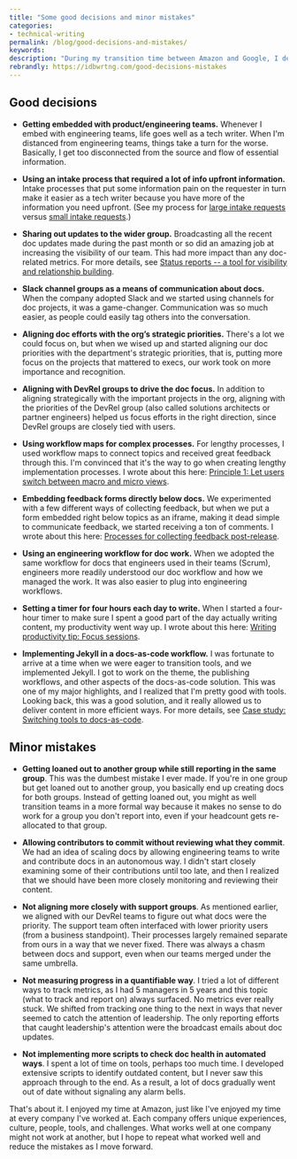 ```yaml
---
title: "Some good decisions and minor mistakes"
categories:
- technical-writing
permalink: /blog/good-decisions-and-mistakes/
keywords:
description: "During my transition time between Amazon and Google, I decided to create a brief list of some good decisions and minor mistakes during my five years at Amazon. This is a brief list, without much elaboration, but I think it's still valuable."
rebrandly: https://idbwrtng.com/good-decisions-mistakes
---
```


## Good decisions

- **Getting embedded with product/engineering teams.** Whenever I embed with engineering teams, life goes well as a tech writer. When I'm distanced from engineering teams, things take a turn for the worse. Basically, I get too disconnected from the source and flow of essential information.

- **Using an intake process that required a lot of info upfront information.** Intake processes that put some information pain on the requester in turn make it easier as a tech writer because you have more of the information you need upfront. (See my process for [large intake requests](/learnapidoc/docapis_managing_doc_projects.html) versus [small intake requests](/learnapidoc/docapis_managing_small_doc_requests.html).)

- **Sharing out updates to the wider group.** Broadcasting all the recent doc updates made during the past month or so did an amazing job at increasing the visibility of our team. This had more impact than any doc-related metrics. For more details, see [Status reports -- a tool for visibility and relationship building](/learnapidoc/docapis_status_reports.html).

- **Slack channel groups as a means of communication about docs.** When the company adopted Slack and we started using channels for doc projects, it was a game-changer. Communication was so much easier, as people could easily tag others into the conversation.

- **Aligning doc efforts with the org’s strategic priorities.** There's a lot we could focus on, but when we wised up and started aligning our doc priorities with the department's strategic priorities, that is, putting more focus on the projects that mattered to execs, our work took on more importance and recognition.

- **Aligning with DevRel groups to drive the doc focus.** In addition to aligning strategically with the important projects in the org, aligning with the priorities of the DevRel group (also called solutions architects or partner engineers) helped us focus efforts in the right direction, since DevRel groups are closely tied with users.

- **Using workflow maps for complex processes.** For lengthy processes, I used workflow maps to connect topics and received great feedback through this. I'm convinced that it's the way to go when creating lengthy implementation processes. I wrote about this here: [Principle 1: Let users switch between macro and micro views](/simplifying-complexity/macro-micro.html).

- **Embedding feedback forms directly below docs.** We experimented with a few different ways of collecting feedback, but when we put a form embedded right below topics as an iframe, making it dead simple to communicate feedback, we started receiving a ton of comments. I wrote about this here: [Processes for collecting feedback post-release](/learnapidoc/docapis_collecting_feedback_post_release.html).

- **Using an engineering workflow for doc work.** When we adopted the same workflow for docs that engineers used in their teams (Scrum), engineers more readily understood our doc workflow and how we managed the work. It was also easier to plug into engineering workflows.

- **Setting a timer for four hours each day to write.** When I started a four-hour timer to make sure I spent a good part of the day actually writing content, my productivity went way up. I wrote about this here: [Writing productivity tip: Focus sessions](/blog/writing-productivity-through-focus-sessions/).

- **Implementing Jekyll in a docs-as-code workflow.** I was fortunate to arrive at a time when we were eager to transition tools, and we implemented Jekyll. I got to work on the theme, the publishing workflows, and other aspects of the docs-as-code solution. This was one of my major highlights, and I realized that I'm pretty good with tools. Looking back, this was a good solution, and it really allowed us to deliver content in more efficient ways. For more details, see [Case study: Switching tools to docs-as-code](/learnapidoc/pubapis_switching_to_docs_as_code.html).

## Minor mistakes

- **Getting loaned out to another group while still reporting in the same group**. This was the dumbest mistake I ever made. If you're in one group but get loaned out to another group, you basically end up creating docs for both groups. Instead of getting loaned out, you might as well transition teams in a more formal way because it makes no sense to do work for a group you don't report into, even if your headcount gets re-allocated to that group.

- **Allowing contributors to commit without reviewing what they commit**. We had an idea of scaling docs by allowing engineering teams to write and contribute docs in an autonomous way. I didn't start closely examining some of their contributions until too late, and then I realized that we should have been more closely monitoring and reviewing their content.

- **Not aligning more closely with support groups**. As mentioned earlier, we aligned with our DevRel teams to figure out what docs were the priority. The support team often interfaced with lower priority users (from a business standpoint). Their processes largely remained separate from ours in a way that we never fixed. There was always a chasm between docs and support, even when our teams merged under the same umbrella.

- **Not measuring progress in a quantifiable way**. I tried a lot of different ways to track metrics, as I had 5 managers in 5 years and this topic (what to track and report on) always surfaced. No metrics ever really stuck. We shifted from tracking one thing to the next in ways that never seemed to catch the attention of leadership. The only reporting efforts that caught leadership's attention were the broadcast emails about doc updates.

- **Not implementing more scripts to check doc health in automated ways**. I spent a lot of time on tools, perhaps too much time. I developed extensive scripts to identify outdated content, but I never saw this approach through to the end. As a result, a lot of docs gradually went out of date without signaling any alarm bells.

That's about it. I enjoyed my time at Amazon, just like I've enjoyed my time at every company I've worked at. Each company offers unique experiences, culture, people, tools, and challenges. What works well at one company might not work at another, but I hope to repeat what worked well and reduce the mistakes as I move forward.
